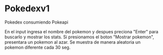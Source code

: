 # Pokedexv1
Pokedex consumiendo Pokeapi

En el input ingresa el nombre del pokemon y despues preciona "Enter" para buscarlo y mostrar los stats.
Si presionamos el boton "Mostrar pokemon", presentara un pokemon al azar.
Se muestra de manera aleatoria un pokemon diferente cada 30 seg.
